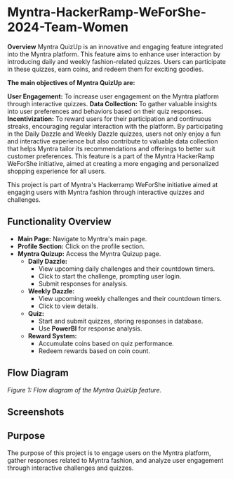 # Myntra-HackerRamp-WeForShe-2024-Team-Women

**Overview**
Myntra QuizUp is an innovative and engaging feature integrated into the Myntra platform. This feature aims to enhance user interaction by introducing daily and weekly fashion-related quizzes. Users can participate in these quizzes, earn coins, and redeem them for exciting goodies.

**The main objectives of Myntra QuizUp are:**

**User Engagement:** To increase user engagement on the Myntra platform through interactive quizzes.
**Data Collection:** To gather valuable insights into user preferences and behaviors based on their quiz responses.
**Incentivization:** To reward users for their participation and continuous streaks, encouraging regular interaction with the platform.
By participating in the Daily Dazzle and Weekly Dazzle quizzes, users not only enjoy a fun and interactive experience but also contribute to valuable data collection that helps Myntra tailor its recommendations and offerings to better suit customer preferences. This feature is a part of the Myntra HackerRamp WeForShe initiative, aimed at creating a more engaging and personalized shopping experience for all users.

This project is part of Myntra's Hackerramp WeForShe initiative aimed at engaging users with Myntra fashion through interactive quizzes and challenges.

## Functionality Overview

- **Main Page:** Navigate to Myntra's main page.
- **Profile Section:** Click on the profile section.
- **Myntra Quizup:** Access the Myntra Quizup page.
  - **Daily Dazzle:**
    - View upcoming daily challenges and their countdown timers.
    - Click to start the challenge, prompting user login.
    - Submit responses for analysis.
  - **Weekly Dazzle:**
    - View upcoming weekly challenges and their countdown timers.
    - Click to view details.
  - **Quiz:**
    - Start and submit quizzes, storing responses in database.
    - Use  **PowerBI** for response analysis.
  - **Reward System:**
    - Accumulate coins based on quiz performance.
    - Redeem rewards based on coin count.

## Flow Diagram


*Figure 1: Flow diagram of the Myntra QuizUp feature.*

## Screenshots



## Purpose

The purpose of this project is to engage users on the Myntra platform, gather responses related to Myntra fashion, and analyze user engagement through interactive challenges and quizzes.

